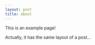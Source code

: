 ```yaml
---
layout: post
title: about
---
```


This is an example page!

Actually, it has the same layout of a post...
